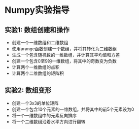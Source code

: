 # Numpy实验指导

## 实验1: 数组创建和操作

- 创建一个一维数组和二维数组
- 使用arange函数创建一个数组，并将其转化为二维数组
- 生成一个包含随机数的一维数组，并计算其平均值和方差
- 创建一个包含0至9的一维数组，将其中的奇数变为负数
- 计算两个一维数组的点积
- 计算两个二维数组的矩阵积

## 实验2: 数组变形

- 创建一个3x3的单位矩阵
- 创建一个包含10个元素的一维数组，并将其中的前5个元素设为0
- 将一个一维数组中的元素反向排序
- 将一个二维数组沿着水平方向进行翻转